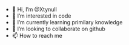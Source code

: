 - 👋 Hi, I’m @Xtynull
- 👀 I’m interested in code
- 🌱 I’m currently learning primilary knowledge
- 💞️ I’m looking to collaborate on github
- 📫 How to reach me

<!---
Xtynull/Xtynull is a ✨ special ✨ repository because its `README.md` (this file) appears on your GitHub profile.
You can click the Preview link to take a look at your changes.
--->

